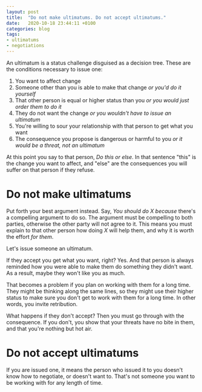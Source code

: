 ```yaml
---
layout: post
title:  "Do not make ultimatums. Do not accept ultimatums."
date:   2020-10-18 23:44:11 +0100
categories: blog
tags:
- ultimatums
- negotiations
---
```


An ultimatum is a status challenge disguised as a decision tree. These are the conditions
necessary to issue one:

1. You want to affect change
1. Someone other than you is able to make that change _or you'd do it yourself_
1. That other person is equal or higher status than you _or you would just order them to do it_
1. They do not want the change _or you wouldn't have to issue an ultimatum_
1. You're willing to sour your relationship with that person to get what you want
1. The consequence you propose is dangerous or harmful to you _or it would be a threat, not an ultimatum_

At this point you say to that person, _Do this or else_. In that sentence "this" is the change you 
want to affect, and "else" are the consequences you will suffer on that person if they
refuse.

# Do not make ultimatums

Put forth your best argument instead. Say, _You should do X because_ there's a compelling argument
to do so. The argument must be compelling to both parties, otherwise the other party will not agree to it.
This means you must explain to that other person how doing _X_ will help them, and why it is worth
the effort _for them_.


Let's issue someone an ultimatum.

If they accept you get what you want, right? Yes. And that person is always reminded how you were
able to make them do something they didn't want. As a result, maybe they won't like you as much.

That becomes a problem if you plan on working with them for a long time. They might be thinking
along the same lines, so they might use their higher status to make sure you don't get to work with
them for a long time. In other words, you invite retribution.

What happens if they don't accept? Then you must go through with the consequence. If you don't, 
you show that your threats have no bite in them, and that you're nothing but hot air.

# Do not accept ultimatums

If you are issued one, it means the person who issued it to you doesn't know how to negotiate, or doesn't
want to. That's not someone you want to be working with for any length of time.
